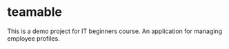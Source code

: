 # teamable
This is a demo project for IT beginners course.
An application for managing employee profiles.